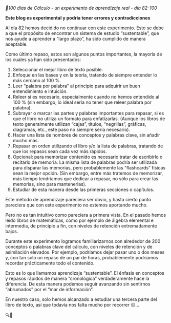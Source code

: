 *🔢100 días de Cálculo - un experimento de aprendizaje real - día 82-100*

**Este blog es experimental y podría tener errores y contradicciones**

Al día 82 hemos decidido no continuar con este experimento. Esto se debe a que el propósito de encontrar un sistema de estudio “sustentable”, que nos ayude a aprender a “largo plazo”, ha sido cumplido de manera aceptable.

Como último repaso, estos son algunos puntos importantes, la mayoría de los cuales ya han sido presentados:

1. Seleccionar el mejor libro de texto posible.
2. Enfoque en las bases y en la teoría, tratando de siempre entender lo más cercano al 100 %.
3. Leer “palabra por palabra” al principio para adquirir un buen entendimiento e intuición.
4. Releer si es necesario, especialmente cuando no hemos entendido al 100 % (sin embargo, lo ideal sería no tener que releer palabra por palabra).
5. Subrayar o marcar las partes y palabras importantes para repasar, si es que el libro no utiliza un formato para enfatizarlas. (Aunque los libros de texto generalmente utilizan “cajas”, títulos, “negrillas”, gráficas, diagramas, etc., este paso no siempre sería necesario).
6. Hacer una lista de nombres de conceptos y palabras clave, sin añadir mucho más.
7. Repasar en orden utilizando el libro y/o la lista de palabras, tratando de que los repasos sean cada vez más rápidos.
8. Opcional: para memorizar contenido es necesario tratar de escribirlo o recitarlo de memoria. La misma lista de palabras podría ser utilizada para disparar las memorias, pero probablemente las “flashcards” físicas sean la mejor opción. (Sin embargo, entre más tratemos de memorizar, más tiempo tendríamos que dedicar a repasar, no sólo para crear las memorias, sino para mantenerlas).
9. Estudiar de esta manera desde las primeras secciones o capítulos.

Este método de aprendizaje pareciera ser obvio, y hasta cierto punto pareciera que con este experimento no estemos aportando mucho.

Pero no es tan intuitivo como pareciera a primera vista. En el pasado hemos leído libros de matemáticas, como por ejemplo de álgebra elemental e intermedia, de principio a fin, con niveles de retención extremadamente bajos.

Durante este experimento logramos familiarizarnos con alrededor de 200 conceptos o palabras clave del cálculo, con niveles de retención y de asimilación elevados. Por ejemplo, podríamos dejar pasar uno o dos meses y, con tan solo un repaso de un par de horas, probablemente podríamos recordar prácticamente todo el contenido.

Esto es lo que llamamos aprendizaje “sustentable”. El énfasis en conceptos y repasos rápidos de manera “cronológica” verdaderamente hace la diferencia. De esta manera podemos seguir avanzando sin sentirnos “abrumados” por el “mar de información”.

En nuestro caso, solo hemos alcanzado a estudiar una tercera parte del libro de texto, así que todavía nos falta mucho por recorrer 😑…

🔍🐢
